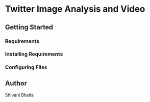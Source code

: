 # Twitter Image Analysis and Video

## Getting Started
### Requirements

### Installing Requirements

### Configuring Files 

## Author
Shivani Bhatia 
